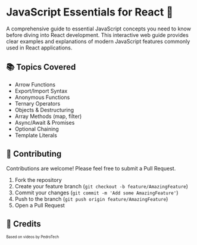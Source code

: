 # JavaScript Essentials for React 🚀

A comprehensive guide to essential JavaScript concepts you need to know before diving into React development. This interactive web guide provides clear examples and explanations of modern JavaScript features commonly used in React applications.

## 📚 Topics Covered

- Arrow Functions
- Export/Import Syntax
- Anonymous Functions
- Ternary Operators
- Objects & Destructuring
- Array Methods (map, filter)
- Async/Await & Promises
- Optional Chaining
- Template Literals

## 🤝 Contributing

Contributions are welcome! Please feel free to submit a Pull Request.

1. Fork the repository
2. Create your feature branch (`git checkout -b feature/AmazingFeature`)
3. Commit your changes (`git commit -m 'Add some AmazingFeature'`)
4. Push to the branch (`git push origin feature/AmazingFeature`)
5. Open a Pull Request

## 📄 Credits
<sub><sup>Based on videos by PedroTech</sup></sub>
